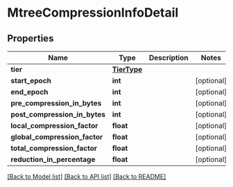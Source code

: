 # MtreeCompressionInfoDetail

## Properties
Name | Type | Description | Notes
------------ | ------------- | ------------- | -------------
**tier** | [**TierType**](TierType.md) |  | 
**start_epoch** | **int** |  | [optional] 
**end_epoch** | **int** |  | [optional] 
**pre_compression_in_bytes** | **int** |  | [optional] 
**post_compression_in_bytes** | **int** |  | [optional] 
**local_compression_factor** | **float** |  | [optional] 
**global_compression_factor** | **float** |  | [optional] 
**total_compression_factor** | **float** |  | [optional] 
**reduction_in_percentage** | **float** |  | [optional] 

[[Back to Model list]](../README.md#documentation-for-models) [[Back to API list]](../README.md#documentation-for-api-endpoints) [[Back to README]](../README.md)


